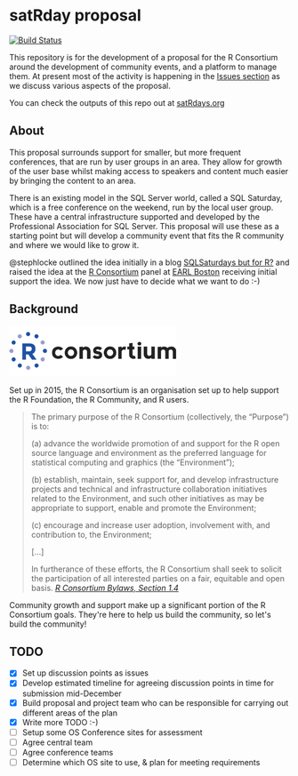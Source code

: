 # satRday proposal
[![Build Status](https://travis-ci.org/stephlocke/RSaturday-proposal.svg?branch=master)](https://travis-ci.org/stephlocke/RSaturday-proposal)

This repository is for the development of a proposal for the R Consortium around the development of community events, and a platform to manage them. At present most of the activity is happening in the [Issues section](https://github.com/stephlocke/RSaturday-proposal/issues) as we discuss various aspects of the proposal.

You can check the outputs of this repo out at [satRdays.org](http://planning.satrdays.org)

## About
This proposal surrounds support for smaller, but more frequent conferences, that are run by user groups in an area. They allow for growth of the user base whilst making access to speakers and content much easier by bringing the content to an area.

There is an existing model in the SQL Server world, called a SQL Saturday, which is a free conference on the weekend, run by the local user group. These have a central infrastructure supported and developed by the Professional Association for SQL Server. This proposal will use these as a starting point but will develop a community event that fits the R community and where we would like to grow it.

@stephlocke outlined the idea initially in a blog [SQLSaturdays but for R?](http://itsalocke.com/sqlsaturdays-but-for-r/) and raised the idea at the [R Consortium](https://www.r-consortium.org/) panel at [EARL Boston](http://www.earl-conference.com/boston/agenda/) receiving initial support the idea. We now just have to decide what we want to do :-)

## Background 
![](rconsort_logo_ws.png)

Set up in 2015, the R Consortium is an organisation set up to help support the R Foundation, the R Community, and R users.

> The primary purpose of the R Consortium (collectively, the “Purpose”) is to: 
>
>(a) advance the worldwide promotion of and support for the R open source language and environment as the preferred language for statistical computing and graphics (the “Environment”);
>
>(b) establish, maintain, seek support for, and develop infrastructure projects and technical and infrastructure collaboration initiatives related to the Environment, and such other initiatives as may be appropriate to support, enable and promote the Environment; 
>
>(c) encourage and increase user adoption, involvement with, and contribution to, the Environment; 
>
>[...]
>
>In furtherance of these efforts, the R Consortium shall seek to solicit the participation of all interested parties on a fair, equitable and open basis.
> *[R Consortium Bylaws, Section 1.4](https://www.r-consortium.org/about/governance/bylaws)*

Community growth and support make up a significant portion of the R Consortium goals. They're here to help us build the community, so let's build the community!

## TODO
 - [x] Set up discussion points as issues
 - [x] Develop estimated timeline for agreeing discussion points in time for submission mid-December
 - [x] Build proposal and project team who can be responsible for carrying out different areas of the plan
 - [x] Write more TODO :-)
 - [ ] Setup some OS Conference sites for assessment
 - [ ] Agree central team
 - [ ] Agree conference teams
 - [ ] Determine which OS site to use, & plan for meeting requirements
